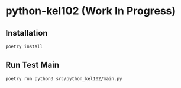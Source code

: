 # python-kel102 (Work In Progress)

## Installation
```bash
poetry install
```

## Run Test Main
```bash
poetry run python3 src/python_kel102/main.py
```